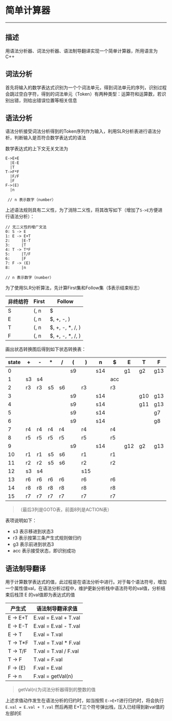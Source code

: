 ﻿# 简单计算器
---
## 描述
用语法分析器、词法分析器、语法制导翻译实现一个简单计算器，所用语言为 C++

## 词法分析
首先将输入的数学表达式识别为一个个词法单元，得到词法单元的序列，识别过程会跳过空白字符，得到的词法单元（Token）有两种类型：运算符和运算数，若识别出错，则给出错误位置等相关信息

## 语法分析
语法分析接受词法分析得到的Token序列作为输入，利用SLR分析表进行语法分析，判断输入是否符合数学表达式的语法

数学表达式的上下文无关文法为
```
E->E+E
  |E-E
  |T
T->F*F
  |F/F
  |F
F->(E)
  |n

 // n 表示数字（number）
```
上述语法规则具有二义性，为了消除二义性，将其改写如下（增加了`S->E`方便进行语法分析）：
```
// 无二义性的增广文法
0: S -> E
1: E -> E+T
2:     |E-T
3:     |T
4: T -> T*F
5:     |T/F
6:     |F
7: F -> (E)
8:     |n

// n 表示数字（number）
```
为了使用SLR分析算法，先计算First集和Follow集（$表示结束标志）

非终结符|First|Follow
--------|-----|-------
S       |(, n |\$
E       |(, n |\$, +, -, )
T       |(, n |\$, +, -, *, /, )
F       |(, n |\$, +, -, *, /, )

画出状态转换图后得到如下状态转换表：

state|+ |- |* |/ |( |) |n |\$ |E |T |F
-----|--|--|--|--|--|--|--|--|--|--|--
0    |  |  |  |  |s9|  |s14|  |g1|g2|g13
1    |s3|s4|  |  |  |  |  |acc|  |  |
2    |r3|r3|s5|s6|  |r3|  |r3|  |  |
3    |  |  |  |  |s9|  |s14|  |  |g10|g13
4    |  |  |  |  |s9|  |s14|  |  |g11|g13
5    |  |  |  |  |s9|  |s14|  |  |  |g7
6    |  |  |  |  |s9|  |s14|  |  |  |g8
7    |r4|r4|r4|r4|  |r4|  |r4|  |  |
8    |r5|r5|r5|r5|  |r5|  |r5|  |  |
9    |  |  |  |  |s9|  |s14|  |g12|g2|g13
10   |r1|r1|s5|s6|  |r1|  |r1|  |  |
11   |r2|r2|s5|s6|  |r2|  |r2|  |  |
12   |s3|s4|  |  |  |s15|  |  |  |  |
13   |r6|r6|r6|r6|  |r6|  |r6|  |  |
14   |r8|r8|r8|r8|  |r8|  |r8|  |  |
15   |r7|r7|r7|r7|  |r7|  |r7|  |  |

>（最后3列是GOTO表，前面8列是ACTION表）

表项说明如下：

* s3 表示移进到状态3
* r3 表示按第三条产生式规则做归约
* g3 表示前进到状态3
* acc 表示接受状态，即识别成功

## 语法制导翻译
用于计算数学表达式的值，此过程是在语法分析中进行。对于每个语法符号，增加一个属性值val，在语法分析过程中，维护更新分析栈中语法符号的val值，分析结束后栈顶 E 的val值即为表达式的值

产生式|语法制导翻译求值
------|-----
E -> E+T | E.val = E.val + T.val
E -> E-T | E.val = E.val - T.val
E -> T | E.val = T.val
T -> T*F | T.val = T.val * F.val
T -> T/F | T.val = T.val / F.val
T -> F | T.val = F.val
F -> (E) | F.val = E.val
F -> n | F.val = getVal(n)

> getVal(n)为词法分析器得到的整数的值

上述求值动作发生在语法分析的归约时，如当按照 `E->E+T`进行归约时，将会执行
`E.val = E.val + T.val`
然后再把 E+T三个符号弹出栈，压入已经得到新val值的左部的E







